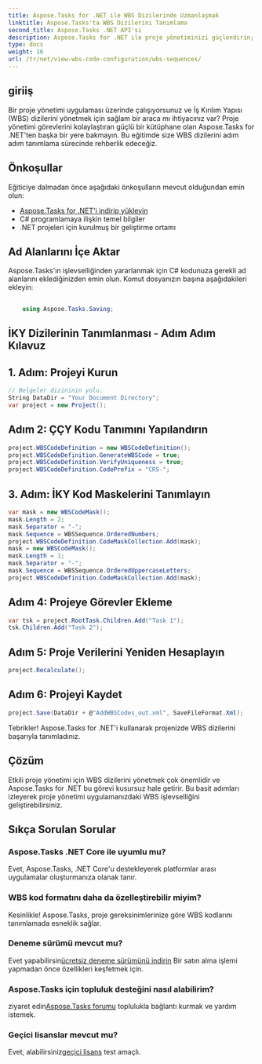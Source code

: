 ```yaml
---
title: Aspose.Tasks for .NET ile WBS Dizilerinde Uzmanlaşmak
linktitle: Aspose.Tasks'ta WBS Dizilerini Tanımlama
second_title: Aspose.Tasks .NET API'si
description: Aspose.Tasks for .NET ile proje yönetiminizi güçlendirin; WBS dizilerini sorunsuz bir şekilde tanımlayın ve verimliliği zahmetsizce artırın. #Aspose #Görevler #MS Projesi
type: docs
weight: 16
url: /tr/net/view-wbs-code-configuration/wbs-sequences/
---
```

## giriiş
Bir proje yönetimi uygulaması üzerinde çalışıyorsunuz ve İş Kırılım Yapısı (WBS) dizilerini yönetmek için sağlam bir araca mı ihtiyacınız var? Proje yönetimi görevlerini kolaylaştıran güçlü bir kütüphane olan Aspose.Tasks for .NET'ten başka bir yere bakmayın. Bu eğitimde size WBS dizilerini adım adım tanımlama sürecinde rehberlik edeceğiz.
## Önkoşullar
Eğiticiye dalmadan önce aşağıdaki önkoşulların mevcut olduğundan emin olun:
- [Aspose.Tasks for .NET'i indirip yükleyin](https://releases.aspose.com/tasks/net/)
- C# programlamaya ilişkin temel bilgiler
- .NET projeleri için kurulmuş bir geliştirme ortamı
## Ad Alanlarını İçe Aktar
Aspose.Tasks'ın işlevselliğinden yararlanmak için C# kodunuza gerekli ad alanlarını eklediğinizden emin olun. Komut dosyanızın başına aşağıdakileri ekleyin:
```csharp
    
    using Aspose.Tasks.Saving;
```
## İKY Dizilerinin Tanımlanması - Adım Adım Kılavuz
## 1. Adım: Projeyi Kurun
```csharp
// Belgeler dizininin yolu.
String DataDir = "Your Document Directory";
var project = new Project();
```
## Adım 2: ÇÇY Kodu Tanımını Yapılandırın
```csharp
project.WBSCodeDefinition = new WBSCodeDefinition();
project.WBSCodeDefinition.GenerateWBSCode = true;
project.WBSCodeDefinition.VerifyUniqueness = true;
project.WBSCodeDefinition.CodePrefix = "CRS-";
```
## 3. Adım: İKY Kod Maskelerini Tanımlayın
```csharp
var mask = new WBSCodeMask();
mask.Length = 2;
mask.Separator = "-";
mask.Sequence = WBSSequence.OrderedNumbers;
project.WBSCodeDefinition.CodeMaskCollection.Add(mask);
mask = new WBSCodeMask();
mask.Length = 1;
mask.Separator = "-";
mask.Sequence = WBSSequence.OrderedUppercaseLetters;
project.WBSCodeDefinition.CodeMaskCollection.Add(mask);
```
## Adım 4: Projeye Görevler Ekleme
```csharp
var tsk = project.RootTask.Children.Add("Task 1");
tsk.Children.Add("Task 2");
```
## Adım 5: Proje Verilerini Yeniden Hesaplayın
```csharp
project.Recalculate();
```
## Adım 6: Projeyi Kaydet
```csharp
project.Save(DataDir + @"AddWBSCodes_out.xml", SaveFileFormat.Xml);
```
Tebrikler! Aspose.Tasks for .NET'i kullanarak projenizde WBS dizilerini başarıyla tanımladınız.
## Çözüm
Etkili proje yönetimi için WBS dizilerini yönetmek çok önemlidir ve Aspose.Tasks for .NET bu görevi kusursuz hale getirir. Bu basit adımları izleyerek proje yönetimi uygulamanızdaki WBS işlevselliğini geliştirebilirsiniz.
## Sıkça Sorulan Sorular
### Aspose.Tasks .NET Core ile uyumlu mu?
Evet, Aspose.Tasks, .NET Core'u destekleyerek platformlar arası uygulamalar oluşturmanıza olanak tanır.
### WBS kod formatını daha da özelleştirebilir miyim?
Kesinlikle! Aspose.Tasks, proje gereksinimlerinize göre WBS kodlarını tanımlamada esneklik sağlar.
### Deneme sürümü mevcut mu?
 Evet yapabilirsin[ücretsiz deneme sürümünü indirin](https://releases.aspose.com/) Bir satın alma işlemi yapmadan önce özellikleri keşfetmek için.
### Aspose.Tasks için topluluk desteğini nasıl alabilirim?
 ziyaret edin[Aspose.Tasks forumu](https://forum.aspose.com/c/tasks/15) toplulukla bağlantı kurmak ve yardım istemek.
### Geçici lisanslar mevcut mu?
 Evet, alabilirsiniz[geçici lisans](https://purchase.aspose.com/temporary-license/) test amaçlı.